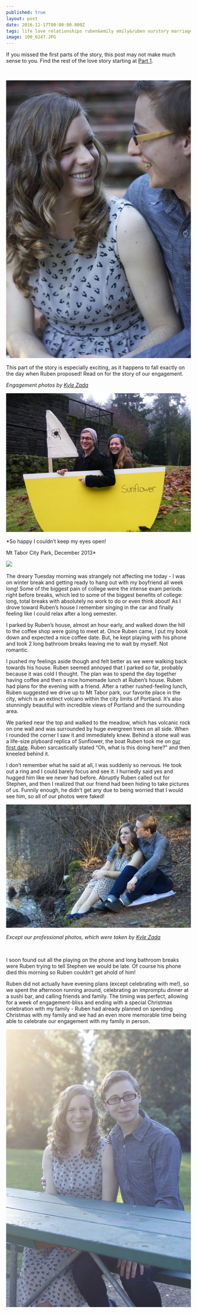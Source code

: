 ```yaml
---
published: true
layout: post
date: 2016-12-17T00:00:00.000Z
tags: life love relationships ruben&emily emily&ruben ourstory marriage lifestyle engagement
image: 100_6247.JPG
---
```



If you missed the first parts of the story, this post may not make much sense to you. Find the rest of the love story starting at [Part 1](http://edibleem.com/how-he-unintentionally-had-me-hooked).


<br>


![close_up.jpg](/content/close_up.jpg)


This part of the story is especially exciting, as it happens to fall exactly on the day when Ruben proposed! Read on for the story of our engagement. 


*Engagement photos by [Kyle Zada](http://kylezada.wix.com/kz-photography#!)*


![100_6247.JPG](/content/100_6247.JPG)


*So happy I couldn’t keep my eyes open! 

Mt Tabor City Park, December 2013*


<a href="//www.pinterest.com/pin/create/button/" data-pin-do="buttonBookmark"  data-pin-color="red"><img src="//assets.pinterest.com/images/pidgets/pinit_fg_en_rect_red_20.png" /></a>

<!-- Please call pinit.js only once per page -->

<script type="text/javascript" async defer src="//assets.pinterest.com/js/pinit.js"></script>


The dreary Tuesday morning was strangely not affecting me today - I was on winter break and getting ready to hang out with my boyfriend all week long! Some of the biggest pain of college were the intense exam periods right before breaks, which led to some of the biggest benefits of college: long, total breaks with absolutely no work to do or even think about! As I drove toward Ruben’s house I remember singing in the car and finally feeling like I could relax after a long semester. 


I parked by Ruben’s house, almost an hour early, and walked down the hill to the coffee shop were going to meet at. Once Ruben came, I put my book down and expected a nice coffee date. But, he kept playing with his phone and took 2 long bathroom breaks leaving me to wait by myself. Not romantic. 


I pushed my feelings aside though and felt better as we were walking back towards his house. Ruben seemed annoyed that I parked so far, probably because it was cold I thought. The plan was to spend the day together having coffee and then a nice homemade lunch at Ruben’s house. Ruben had plans for the evening with a friend. After a rather rushed-feeling lunch, Ruben suggested we drive up to Mt Tabor park, our favorite place in the city, which is an extinct volcano within the city limits of Portland. It’s also stunningly beautiful with incredible views of Portland and the surrounding area. 


We parked near the top and walked to the meadow, which has volcanic rock on one wall and was surrounded by huge evergreen trees on all side. When I rounded the corner I saw it and immediately knew. Behind a stone wall was a life-size plyboard replica of Sunflower, the boat Ruben took me on [our first date](http://edibleem.com/sunflower). Ruben sarcastically stated “Oh, what is this doing here?” and then kneeled behind it. 


I don’t remember what he said at all, I was suddenly so nervous. He took out a ring and I could barely focus and see it. I hurriedly said yes and hugged him like we never had before. Abruptly Ruben called out for Stephen, and then I realized that our friend had been hiding to take pictures of us. Funnily enough, he didn’t get any due to being worried that I would see him, so all of our photos were faked! 


![no_eye_contact.jpg](/content/no_eye_contact.jpg)


*Except our professional photos, which were taken by [Kyle Zada](http://kylezada.wix.com/kz-photography#!)*

<br>

I soon found out all the playing on the phone and long bathroom breaks were Ruben trying to tell Stephen we would be late. Of course his phone died this morning so Ruben couldn’t get ahold of him!


Ruben did not actually have evening plans (except celebrating with me!), so we spent the afternoon running around, celebrating an impromptu dinner at a sushi bar, and calling friends and family. The timing was perfect, allowing for a week of engagement-bliss and ending with a special Christmas celebration with my family - Ruben had already planned on spending Christmas with my family and we had an even more memorable time being able to celebrate our engagement with my family in person. 

![picnic_bench.jpg](/content/picnic_bench.jpg)
